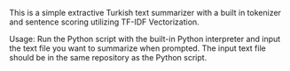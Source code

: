 This is a simple extractive Turkish text summarizer with a built in tokenizer and sentence scoring utilizing TF-IDF Vectorization. 

Usage: Run the Python script with the built-in Python interpreter and input the text file you want to summarize when prompted. The input text file should be in the same repository as the Python script. 
